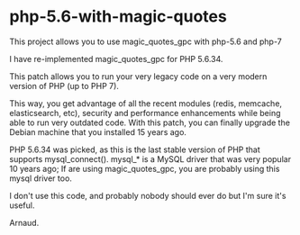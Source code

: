 # php-5.6-with-magic-quotes
This project allows you to use magic_quotes_gpc with php-5.6 and php-7

I have re-implemented magic_quotes_gpc for PHP 5.6.34.

This patch allows you to run your very legacy code on a very modern version of PHP (up to PHP 7).

This way, you get advantage of all the recent modules (redis, memcache, elasticsearch, etc), security and performance enhancements while being able to run very outdated code.
With this patch, you can finally upgrade the Debian machine that you installed 15 years ago.

PHP 5.6.34 was picked, as this is the last stable version of PHP that supports mysql_connect().
mysql_* is a MySQL driver that was very popular 10 years ago;
If are using magic_quotes_gpc, you are probably using this mysql driver too.

I don't use this code, and probably nobody should ever do but I'm sure it's useful.

Arnaud.
